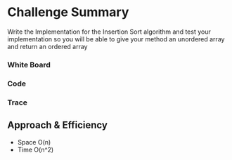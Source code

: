 # Challenge Summary
Write the Implementation for the Insertion Sort algorithm and test your implementation so you will be able to give your method an unordered array and return an ordered array
### White Board
### Code
### Trace
<!-- ![blog](blog1.jpg)
![blog](blog2.jpg) -->
## Approach & Efficiency
- Space O(n)
- Time O(n^2)
